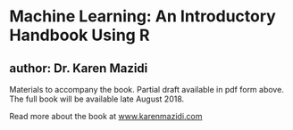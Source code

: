 # Machine Learning: An Introductory Handbook Using R
## author: Dr. Karen Mazidi

Materials to accompany the book. Partial draft available in pdf form above. The full book will be available late August 2018.

Read more about the book at www.karenmazidi.com 

